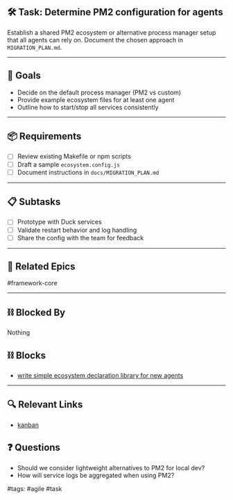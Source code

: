 ## 🛠️ Task: Determine PM2 configuration for agents

Establish a shared PM2 ecosystem or alternative process manager setup that all agents can rely on. Document the chosen approach in `MIGRATION_PLAN.md`.

---

## 🎯 Goals

- Decide on the default process manager (PM2 vs custom)
- Provide example ecosystem files for at least one agent
- Outline how to start/stop all services consistently

---

## 📦 Requirements

- [ ] Review existing Makefile or npm scripts
- [ ] Draft a sample `ecosystem.config.js`
- [ ] Document instructions in `docs/MIGRATION_PLAN.md`

---

## 📋 Subtasks

- [ ] Prototype with Duck services
- [ ] Validate restart behavior and log handling
- [ ] Share the config with the team for feedback

---

## 🔗 Related Epics

#framework-core

---

## ⛓️ Blocked By

Nothing

## ⛓️ Blocks

- [write simple ecosystem declaration library for new agents](write%20simple%20ecosystem%20declaration%20library%20for%20new%20agents.md)

---

## 🔍 Relevant Links

- [kanban](../boards/kanban.md)

## ❓ Questions

- Should we consider lightweight alternatives to PM2 for local dev?
- How will service logs be aggregated when using PM2?

#tags: #agile #task
